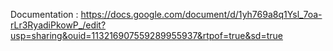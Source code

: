 Documentation : https://docs.google.com/document/d/1yh769a8q1Ysl_7oa-rLr3RyadiPkowP_/edit?usp=sharing&ouid=113216907559289955937&rtpof=true&sd=true

